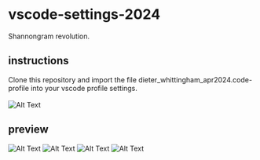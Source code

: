 # vscode-settings-2024
Shannongram revolution.
## instructions
Clone this repository and import the file dieter_whittingham_apr2024.code-profile into your vscode profile settings.
<br/>
<br/>
![Alt Text](https://github.com/dieterwhitt/vscode-settings-2024/blob/main/instructions.png?raw=true)
## preview
![Alt Text](https://github.com/dieterwhitt/vscode-settings-2024/blob/main/sample.png?raw=true)
![Alt Text](https://github.com/dieterwhitt/vscode-settings-2024/blob/main/sample_python.png?raw=true)
![Alt Text](https://github.com/dieterwhitt/vscode-settings-2024/blob/main/sample_sidebar.png?raw=true)
![Alt Text](https://github.com/dieterwhitt/vscode-settings-2024/blob/main/sample_terminal.png?raw=true)
